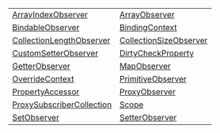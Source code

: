 |                                                                                                               |                                                                                                         |
| ------------------------------------------------------------------------------------------------------------- | ------------------------------------------------------------------------------------------------------- |
| [ArrayIndexObserver](/runtime/observation/class/array-observer/arrayindexobserver.md)                         | [ArrayObserver](/runtime/observation/class/array-observer/arrayobserver.md)                             |
| [BindableObserver](/runtime/observation/class/bindable-observer/bindableobserver.md)                          | [BindingContext](/runtime/observation/class/binding-context/bindingcontext.md)                          |
| [CollectionLengthObserver](/runtime/observation/class/collection-length-observer/collectionlengthobserver.md) | [CollectionSizeObserver](/runtime/observation/class/collection-size-observer/collectionsizeobserver.md) |
| [CustomSetterObserver](/runtime/observation/class/computed-observer/customsetterobserver.md)                  | [DirtyCheckProperty](/runtime/observation/class/dirty-checker/dirtycheckproperty.md)                    |
| [GetterObserver](/runtime/observation/class/computed-observer/getterobserver.md)                              | [MapObserver](/runtime/observation/class/map-observer/mapobserver.md)                                   |
| [OverrideContext](/runtime/observation/class/binding-context/overridecontext.md)                              | [PrimitiveObserver](/runtime/observation/class/primitive-observer/primitiveobserver.md)                 |
| [PropertyAccessor](/runtime/observation/class/property-accessor/propertyaccessor.md)                          | [ProxyObserver](/runtime/observation/class/proxy-observer/proxyobserver.md)                             |
| [ProxySubscriberCollection](/runtime/observation/class/proxy-observer/proxysubscribercollection.md)           | [Scope](/runtime/observation/class/binding-context/scope.md)                                            |
| [SetObserver](/runtime/observation/class/set-observer/setobserver.md)                                         | [SetterObserver](/runtime/observation/class/setter-observer/setterobserver.md)                          |